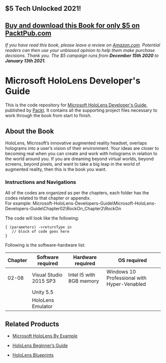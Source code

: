 ## $5 Tech Unlocked 2021!
[Buy and download this Book for only $5 on PacktPub.com](https://www.packtpub.com/product/microsoft-hololens-developer-s-guide/9781786460851)
-----
*If you have read this book, please leave a review on [Amazon.com](https://www.amazon.com/gp/product/1786460858).     Potential readers can then use your unbiased opinion to help them make purchase decisions. Thank you. The $5 campaign         runs from __December 15th 2020__ to __January 13th 2021.__*

# Microsoft HoloLens Developer's Guide
This is the code repository for [Microsoft HoloLens Developer's Guide](https://www.packtpub.com/web-development/microsoft-hololens-developers-guide?utm_source=github&utm_medium=repository&utm_campaign=9781786460851), published by [Packt](https://www.packtpub.com/). It contains all the supporting project files necessary to work through the book from start to finish.
## About the Book
HoloLens, Microsoft’s innovative augmented reality headset, overlaps holograms into a user’s vision of their environment. Your ideas are closer to becoming real when you can create and work with holograms in relation to the world around you. If you are dreaming beyond virtual worlds, beyond screens, beyond pixels, and want to take a big leap in the world of augmented reality, then this is the book you want.
### Instructions and Navigations
All of the codes are organized as per the chapters, each folder has the codes related to that chapter or appendix.                   
For example:  Microsoft-HoloLens-Developers-Guide\Microsoft-HoloLens-Developers-Guide\Chapter02\RockOn_Chapter2\RockOn



The code will look like the following:
```
{ (parameters) ->returnType in 
   // block of code goes here 
}
```

Following is the software-hardware list:

| Chapter       | Software required      | Hardware required        | OS required 
| ------------- | -------------          | -------------            | -------------
| 02-08         | Visual Studio 2015 SP3 | Intel I5 with 8GB memory | Windows 10 Professional with Hyper-Venabled 
|               | Unity 5.5                
|               | HoloLens Emulator        
              


## Related Products
 
  
* [Microsoft HoloLens By Example](https://www.packtpub.com/web-development/microsoft-hololens-example?utm_source=github&utm_medium=repository&utm_campaign=9781787126268)
  
  
* [HoloLens Beginner’s Guide](https://www.packtpub.com/hardware-and-creative/hololens-beginner%E2%80%99s-guide?utm_source=github&utm_medium=repository&utm_campaign=9781786464729)
  
  
* [HoloLens Blueprints](https://www.packtpub.com/application-development/hololens-blueprints?utm_source=github&utm_medium=repository&utm_campaign=9781787281943)

